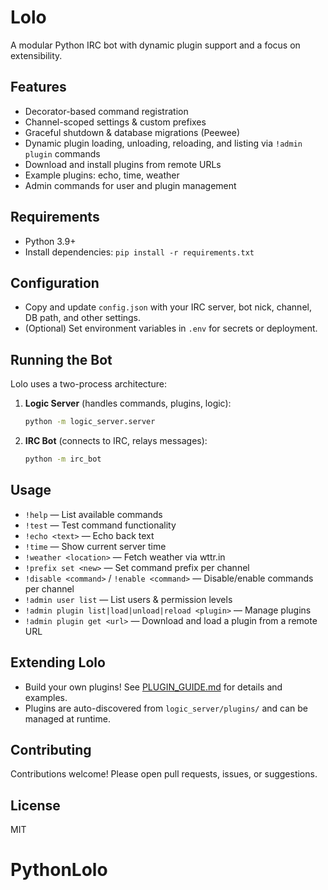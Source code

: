# Lolo

A modular Python IRC bot with dynamic plugin support and a focus on extensibility.

## Features
- Decorator-based command registration
- Channel-scoped settings & custom prefixes
- Graceful shutdown & database migrations (Peewee)
- Dynamic plugin loading, unloading, reloading, and listing via `!admin plugin` commands
- Download and install plugins from remote URLs
- Example plugins: echo, time, weather
- Admin commands for user and plugin management

## Requirements
- Python 3.9+
- Install dependencies: `pip install -r requirements.txt`

## Configuration
- Copy and update `config.json` with your IRC server, bot nick, channel, DB path, and other settings.
- (Optional) Set environment variables in `.env` for secrets or deployment.

## Running the Bot
Lolo uses a two-process architecture:
1. **Logic Server** (handles commands, plugins, logic):
   ```bash
   python -m logic_server.server
   ```
2. **IRC Bot** (connects to IRC, relays messages):
   ```bash
   python -m irc_bot
   ```

## Usage
- `!help` — List available commands
- `!test` — Test command functionality
- `!echo <text>` — Echo back text
- `!time` — Show current server time
- `!weather <location>` — Fetch weather via wttr.in
- `!prefix set <new>` — Set command prefix per channel
- `!disable <command>` / `!enable <command>` — Disable/enable commands per channel
- `!admin user list` — List users & permission levels
- `!admin plugin list|load|unload|reload <plugin>` — Manage plugins
- `!admin plugin get <url>` — Download and load a plugin from a remote URL

## Extending Lolo
- Build your own plugins! See [PLUGIN_GUIDE.md](PLUGIN_GUIDE.md) for details and examples.
- Plugins are auto-discovered from `logic_server/plugins/` and can be managed at runtime.

## Contributing
Contributions welcome! Please open pull requests, issues, or suggestions.

## License
MIT
# PythonLolo
